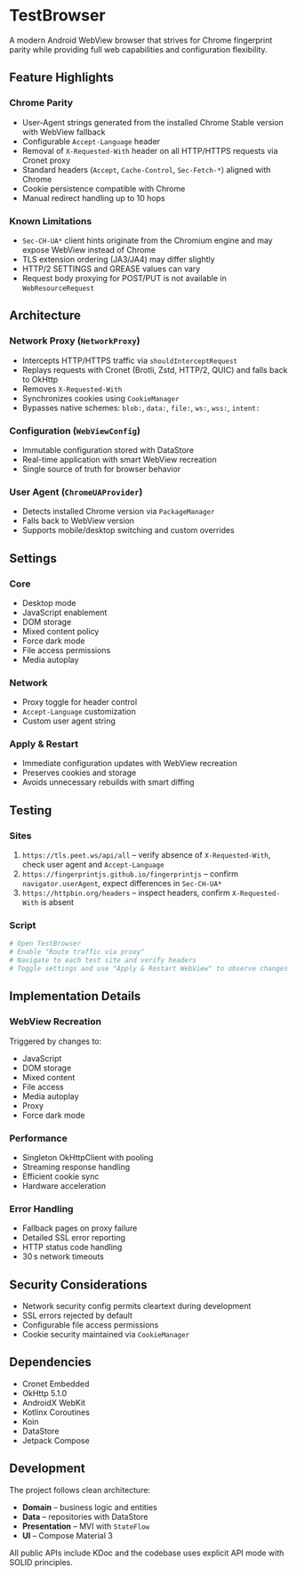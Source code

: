 # TestBrowser

A modern Android WebView browser that strives for Chrome fingerprint parity while providing full web capabilities and configuration flexibility.

## Feature Highlights

### Chrome Parity
- User-Agent strings generated from the installed Chrome Stable version with WebView fallback
- Configurable `Accept-Language` header
- Removal of `X-Requested-With` header on all HTTP/HTTPS requests via Cronet proxy
- Standard headers (`Accept`, `Cache-Control`, `Sec-Fetch-*`) aligned with Chrome
- Cookie persistence compatible with Chrome
- Manual redirect handling up to 10 hops

### Known Limitations
- `Sec-CH-UA*` client hints originate from the Chromium engine and may expose WebView instead of Chrome
- TLS extension ordering (JA3/JA4) may differ slightly
- HTTP/2 SETTINGS and GREASE values can vary
- Request body proxying for POST/PUT is not available in `WebResourceRequest`

## Architecture

### Network Proxy (`NetworkProxy`)
- Intercepts HTTP/HTTPS traffic via `shouldInterceptRequest`
- Replays requests with Cronet (Brotli, Zstd, HTTP/2, QUIC) and falls back to OkHttp
- Removes `X-Requested-With`
- Synchronizes cookies using `CookieManager`
- Bypasses native schemes: `blob:`, `data:`, `file:`, `ws:`, `wss:`, `intent:`

### Configuration (`WebViewConfig`)
- Immutable configuration stored with DataStore
- Real-time application with smart WebView recreation
- Single source of truth for browser behavior

### User Agent (`ChromeUAProvider`)
- Detects installed Chrome version via `PackageManager`
- Falls back to WebView version
- Supports mobile/desktop switching and custom overrides

## Settings

### Core
- Desktop mode
- JavaScript enablement
- DOM storage
- Mixed content policy
- Force dark mode
- File access permissions
- Media autoplay

### Network
- Proxy toggle for header control
- `Accept-Language` customization
- Custom user agent string

### Apply & Restart
- Immediate configuration updates with WebView recreation
- Preserves cookies and storage
- Avoids unnecessary rebuilds with smart diffing

## Testing

### Sites
1. `https://tls.peet.ws/api/all` – verify absence of `X-Requested-With`, check user agent and `Accept-Language`
2. `https://fingerprintjs.github.io/fingerprintjs` – confirm `navigator.userAgent`, expect differences in `Sec-CH-UA*`
3. `https://httpbin.org/headers` – inspect headers, confirm `X-Requested-With` is absent

### Script
```bash
# Open TestBrowser
# Enable "Route traffic via proxy"
# Navigate to each test site and verify headers
# Toggle settings and use "Apply & Restart WebView" to observe changes
```

## Implementation Details

### WebView Recreation
Triggered by changes to:
- JavaScript
- DOM storage
- Mixed content
- File access
- Media autoplay
- Proxy
- Force dark mode

### Performance
- Singleton OkHttpClient with pooling
- Streaming response handling
- Efficient cookie sync
- Hardware acceleration

### Error Handling
- Fallback pages on proxy failure
- Detailed SSL error reporting
- HTTP status code handling
- 30 s network timeouts

## Security Considerations
- Network security config permits cleartext during development
- SSL errors rejected by default
- Configurable file access permissions
- Cookie security maintained via `CookieManager`

## Dependencies
- Cronet Embedded
- OkHttp 5.1.0
- AndroidX WebKit
- Kotlinx Coroutines
- Koin
- DataStore
- Jetpack Compose

## Development
The project follows clean architecture:
- **Domain** – business logic and entities
- **Data** – repositories with DataStore
- **Presentation** – MVI with `StateFlow`
- **UI** – Compose Material 3

All public APIs include KDoc and the codebase uses explicit API mode with SOLID principles.
